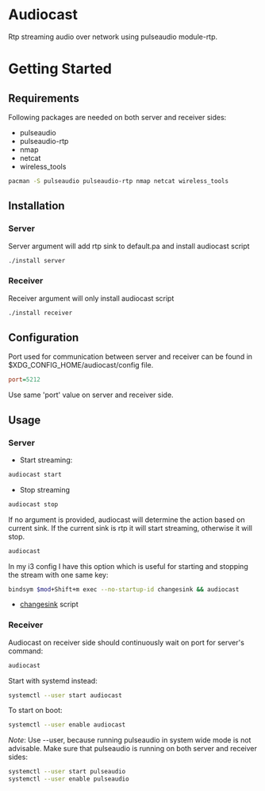 # Audiocast

Rtp streaming audio over network using pulseaudio module-rtp.

# Getting Started

## Requirements

Following packages are needed on both server and receiver sides:
- pulseaudio
- pulseaudio-rtp
- nmap
- netcat
- wireless_tools

```bash
pacman -S pulseaudio pulseaudio-rtp nmap netcat wireless_tools
```

## Installation

### Server

Server argument will add rtp sink to default.pa and install audiocast script

```bash
./install server
```

### Receiver

Receiver argument will only install audiocast script

```bash
./install receiver
```

## Configuration

Port used for communication between server and receiver can be found in
$XDG_CONFIG_HOME/audiocast/config file.

```ini
port=5212
```

Use same 'port' value on server and receiver side.

## Usage

### Server

- Start streaming:
```bash
audiocast start
```

- Stop streaming
```bash
audiocast stop
```

If no argument is provided, audiocast will determine the action based on current
sink. If the current sink is rtp it will start streaming, otherwise it will stop.

```bash
audiocast
```

In my i3 config I have this option which is useful for starting and stopping the
stream with one same key:

```bash
bindsym $mod+Shift+m exec --no-startup-id changesink && audiocast
```
- [changesink](https://github.com/vilari-mickopf/dotfiles/blob/master/.config/i3/scripts/changesink) script


### Receiver

Audiocast on receiver side should continuously wait on port for server's command:

```bash
audiocast
```

Start with systemd instead:

```bash
systemctl --user start audiocast
```

To start on boot:

```bash
systemctl --user enable audiocast
```

_Note_: Use --user, because running pulseaudio in system wide mode is not advisable.
Make sure that pulseaudio is running on both server and receiver sides:
```bash
systemctl --user start pulseaudio
systemctl --user enable pulseaudio
```
